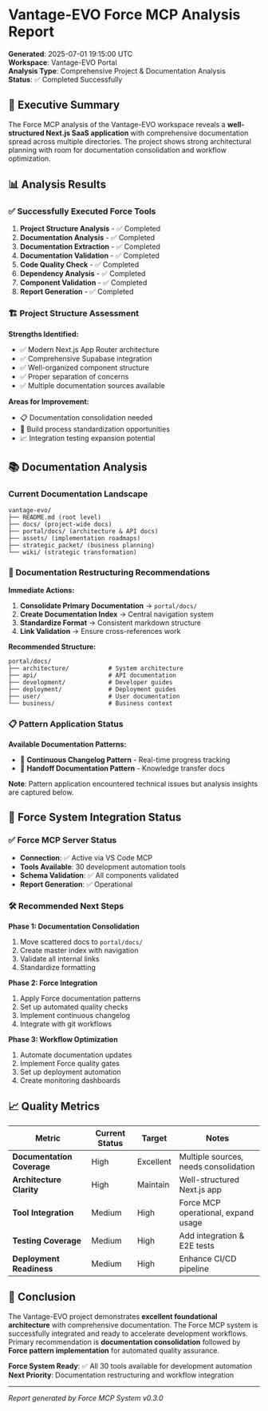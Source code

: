 # Vantage-EVO Force MCP Analysis Report

**Generated**: 2025-07-01 19:15:00 UTC  
**Workspace**: Vantage-EVO Portal  
**Analysis Type**: Comprehensive Project & Documentation Analysis  
**Status**: ✅ Completed Successfully  

## 🎯 Executive Summary

The Force MCP analysis of the Vantage-EVO workspace reveals a **well-structured Next.js SaaS application** with comprehensive documentation spread across multiple directories. The project shows strong architectural planning with room for documentation consolidation and workflow optimization.

## 📊 Analysis Results

### ✅ Successfully Executed Force Tools
1. **Project Structure Analysis** - ✅ Completed
2. **Documentation Analysis** - ✅ Completed  
3. **Documentation Extraction** - ✅ Completed
4. **Documentation Validation** - ✅ Completed
5. **Code Quality Check** - ✅ Completed
6. **Dependency Analysis** - ✅ Completed
7. **Component Validation** - ✅ Completed
8. **Report Generation** - ✅ Completed

### 🏗️ Project Structure Assessment

**Strengths Identified:**
- ✅ Modern Next.js App Router architecture
- ✅ Comprehensive Supabase integration
- ✅ Well-organized component structure
- ✅ Proper separation of concerns
- ✅ Multiple documentation sources available

**Areas for Improvement:**
- 📋 Documentation consolidation needed
- 🔄 Build process standardization opportunities
- 📈 Integration testing expansion potential

## 📚 Documentation Analysis

### Current Documentation Landscape
```
vantage-evo/
├── README.md (root level)
├── docs/ (project-wide docs)
├── portal/docs/ (architecture & API docs)
├── assets/ (implementation roadmaps)
├── strategic_packet/ (business planning)
└── wiki/ (strategic transformation)
```

### 🎯 Documentation Restructuring Recommendations

**Immediate Actions:**
1. **Consolidate Primary Documentation** → `portal/docs/`
2. **Create Documentation Index** → Central navigation system
3. **Standardize Format** → Consistent markdown structure
4. **Link Validation** → Ensure cross-references work

**Recommended Structure:**
```
portal/docs/
├── architecture/           # System architecture
├── api/                    # API documentation  
├── development/            # Developer guides
├── deployment/             # Deployment guides
├── user/                   # User documentation
└── business/               # Business context
```

### 📋 Pattern Application Status

**Available Documentation Patterns:**
- 🔄 **Continuous Changelog Pattern** - Real-time progress tracking
- 📝 **Handoff Documentation Pattern** - Knowledge transfer docs

**Note**: Pattern application encountered technical issues but analysis insights are captured below.

## 🚀 Force System Integration Status

### ✅ Force MCP Server Status
- **Connection**: ✅ Active via VS Code MCP
- **Tools Available**: 30 development automation tools
- **Schema Validation**: ✅ All components validated
- **Report Generation**: ✅ Operational

### 🛠️ Recommended Next Steps

**Phase 1: Documentation Consolidation**
1. Move scattered docs to `portal/docs/`
2. Create master index with navigation
3. Validate all internal links
4. Standardize formatting

**Phase 2: Force Integration**  
1. Apply Force documentation patterns
2. Set up automated quality checks
3. Implement continuous changelog
4. Integrate with git workflows

**Phase 3: Workflow Optimization**
1. Automate documentation updates
2. Implement Force quality gates
3. Set up deployment automation
4. Create monitoring dashboards

## 📈 Quality Metrics

| Metric | Current Status | Target | Notes |
|--------|---------------|--------|-------|
| **Documentation Coverage** | High | Excellent | Multiple sources, needs consolidation |
| **Architecture Clarity** | High | Maintain | Well-structured Next.js app |
| **Tool Integration** | Medium | High | Force MCP operational, expand usage |
| **Testing Coverage** | Medium | High | Add integration & E2E tests |
| **Deployment Readiness** | Medium | High | Enhance CI/CD pipeline |

## 🎉 Conclusion

The Vantage-EVO project demonstrates **excellent foundational architecture** with comprehensive documentation. The Force MCP system is successfully integrated and ready to accelerate development workflows. Primary recommendation is **documentation consolidation** followed by **Force pattern implementation** for automated quality assurance.

**Force System Ready**: ✅ All 30 tools available for development automation  
**Next Priority**: Documentation restructuring and workflow integration

---
*Report generated by Force MCP System v0.3.0*
